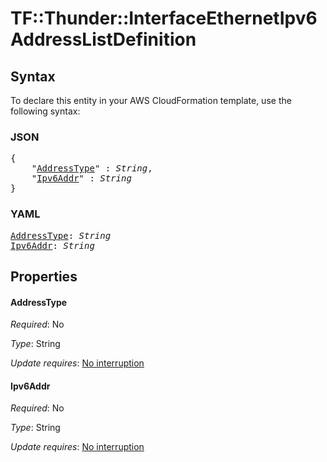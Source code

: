 # TF::Thunder::InterfaceEthernetIpv6 AddressListDefinition

## Syntax

To declare this entity in your AWS CloudFormation template, use the following syntax:

### JSON

<pre>
{
    "<a href="#addresstype" title="AddressType">AddressType</a>" : <i>String</i>,
    "<a href="#ipv6addr" title="Ipv6Addr">Ipv6Addr</a>" : <i>String</i>
}
</pre>

### YAML

<pre>
<a href="#addresstype" title="AddressType">AddressType</a>: <i>String</i>
<a href="#ipv6addr" title="Ipv6Addr">Ipv6Addr</a>: <i>String</i>
</pre>

## Properties

#### AddressType

_Required_: No

_Type_: String

_Update requires_: [No interruption](https://docs.aws.amazon.com/AWSCloudFormation/latest/UserGuide/using-cfn-updating-stacks-update-behaviors.html#update-no-interrupt)

#### Ipv6Addr

_Required_: No

_Type_: String

_Update requires_: [No interruption](https://docs.aws.amazon.com/AWSCloudFormation/latest/UserGuide/using-cfn-updating-stacks-update-behaviors.html#update-no-interrupt)

